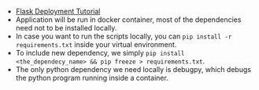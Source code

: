 - [Flask Deployment Tutorial](https://gabimelo.medium.com/developing-a-flask-api-in-a-docker-container-with-uwsgi-and-nginx-e089e43ed90e)
- Application will be run in docker container, most of the dependencies need not to be installed locally.
- In case you want to run the scripts locally, you can `pip install -r requirements.txt` inside your virtual environment.
- To include new dependency, we simply `pip install <the_dependecy_name> && pip freeze > requirements.txt`.
- The only python dependency we need locally is debugpy, which debugs the python program running inside a container.
